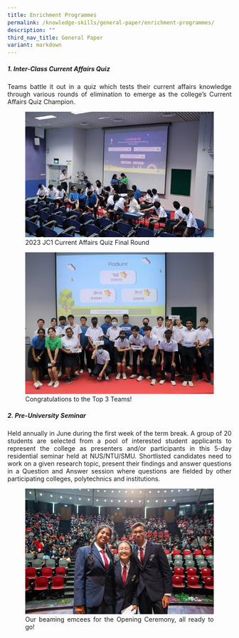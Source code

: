 ```yaml
---
title: Enrichment Programmes
permalink: /knowledge-skills/general-paper/enrichment-programmes/
description: ""
third_nav_title: General Paper
variant: markdown
---
```

<div align="justify">
<h5><strong>1. Inter-Class Current Affairs Quiz</strong></h5>
<p>
Teams battle it out in a quiz which tests their current affairs knowledge through various rounds of elimination to emerge as the college’s Current Affairs Quiz Champion.</p>

<figure>
<img src="/images/Curriculum/Knowledge%20skills/Quiz.jpg">
2023 JC1 Current Affairs Quiz Final Round</figure>

<figure>
<img src="/images/Curriculum/Knowledge%20skills/quiz2.jpg">
Congratulations to the Top 3 Teams!</figure>

<h5><strong>2. Pre-University Seminar</strong></h5>

<p>
Held annually in June during the first week of the term break. A group of 20 students are selected from a pool of interested student applicants to represent the college as presenters and/or participants in this 5-day residential seminar held at NUS/NTU/SMU. Shortlisted candidates need to work on a given research topic, present their findings and answer questions in a Question and Answer session where questions are fielded by other participating colleges, polytechnics and institutions.</p>
<figure>	
<img src="/images/Curriculum/Knowledge%20skills/Preusem.jpg">
<figcaption>Our beaming emcees for the Opening Ceremony, all ready to go!</figcaption></figure>
	
</div>